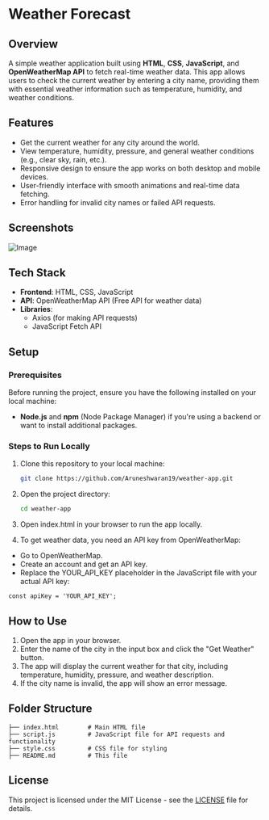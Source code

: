 # Weather Forecast

## Overview
A simple weather application built using **HTML**, **CSS**, **JavaScript**, and **OpenWeatherMap API** to fetch real-time weather data. This app allows users to check the current weather by entering a city name, providing them with essential weather information such as temperature, humidity, and weather conditions.

## Features
- Get the current weather for any city around the world.
- View temperature, humidity, pressure, and general weather conditions (e.g., clear sky, rain, etc.).
- Responsive design to ensure the app works on both desktop and mobile devices.
- User-friendly interface with smooth animations and real-time data fetching.
- Error handling for invalid city names or failed API requests.

## Screenshots
![Image](https://github.com/user-attachments/assets/913d298a-52d0-4552-8979-3c481adec0c8)

## Tech Stack
- **Frontend**: HTML, CSS, JavaScript
- **API**: OpenWeatherMap API (Free API for weather data)
- **Libraries**: 
  - Axios (for making API requests)
  - JavaScript Fetch API

## Setup

### Prerequisites

Before running the project, ensure you have the following installed on your local machine:

- **Node.js** and **npm** (Node Package Manager) if you're using a backend or want to install additional packages.

### Steps to Run Locally

1. Clone this repository to your local machine:
   ```bash
   git clone https://github.com/Aruneshwaran19/weather-app.git

2. Open the project directory:
   ```bash
   cd weather-app
3. Open index.html in your browser to run the app locally.

4. To get weather data, you need an API key from OpenWeatherMap:

- Go to OpenWeatherMap.
- Create an account and get an API key.
- Replace the YOUR_API_KEY placeholder in the JavaScript file with your actual API key:
 ```javascript\
const apiKey = 'YOUR_API_KEY';
```

## How to Use

1. Open the app in your browser.
2. Enter the name of the city in the input box and click the "Get Weather" button.
3. The app will display the current weather for that city, including temperature, humidity, pressure, and weather description.
4. If the city name is invalid, the app will show an error message.


## Folder Structure
```weather-app/
├── index.html        # Main HTML file
├── script.js         # JavaScript file for API requests and functionality
├── style.css         # CSS file for styling
├── README.md         # This file
```

## License

This project is licensed under the MIT License - see the [LICENSE](./LICENSE) file for details.





